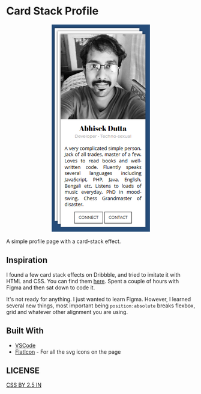 # Card Stack Profile
<p align="center">
  <img src='./screenshot.png' />
</p>
A simple profile page with a card-stack effect.

## Inspiration

I found a few card stack effects on Dribbble, and tried to imitate it with HTML and CSS. You can find them [here](http://www.epiphanytek.com/css-cards/index.html#profile-cards). Spent a couple of hours with Figma and then sat down to code it.

It's not ready for anything. I just wanted to learn Figma. However, I learned several new things, most important being `position:absolute` breaks flexbox, grid and whatever other alignment you are using.

## Built With

* [VSCode](https://code.visualstudio.com/)
* [FlatIcon](https://www.flaticon.com/) - For all the svg icons on the page

## LICENSE
[CSS BY 2.5 IN](https://creativecommons.org/licenses/by/2.5/in/)